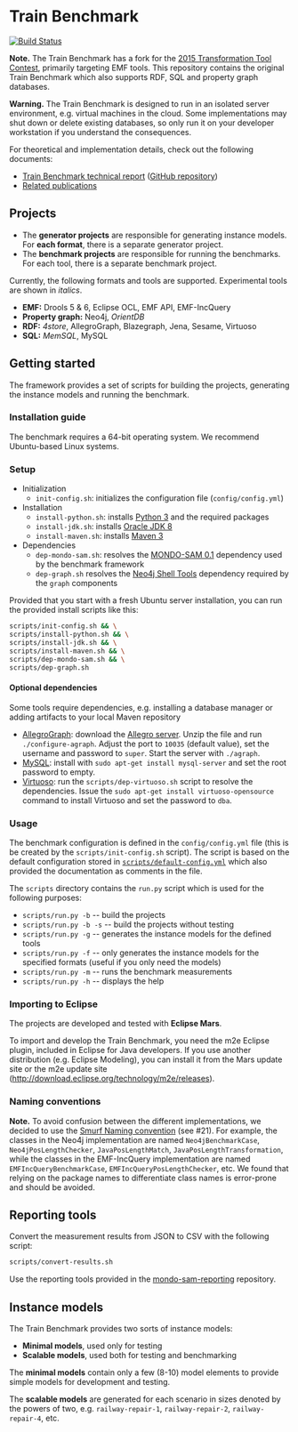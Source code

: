 # Train Benchmark

[![Build Status](https://travis-ci.org/FTSRG/trainbenchmark.svg?branch=master)](https://travis-ci.org/FTSRG/trainbenchmark)

**Note.** The Train Benchmark has a fork for the [2015 Transformation Tool Contest](https://github.com/FTSRG/trainbenchmark-ttc), primarily targeting EMF tools. This repository contains the original Train Benchmark which also supports RDF, SQL and property graph databases.

**Warning.** The Train Benchmark is designed to run in an isolated server environment, e.g. virtual machines in the cloud. Some implementations may shut down or delete existing databases, so only run it on your developer workstation if you understand the consequences.

For theoretical and implementation details, check out the following documents:
* [Train Benchmark technical report](https://www.sharelatex.com/github/repos/FTSRG/trainbenchmark-docs/builds/latest/output.pdf) ([GitHub repository](https://github.com/FTSRG/trainbenchmark-docs))
* [Related publications](http://incquery.net/publications/trainbenchmark)

## Projects

* The **generator projects** are responsible for generating instance models. For **each format**, there is a separate generator project.
* The **benchmark projects** are responsible for running the benchmarks. For each tool, there is a separate benchmark project.

Currently, the following formats and tools are supported. Experimental tools are shown in _italics_.

* **EMF:** Drools 5 & 6, Eclipse OCL, EMF API, EMF-IncQuery
* **Property graph:** Neo4j, _OrientDB_
* **RDF:** _4store_, AllegroGraph, Blazegraph, Jena, Sesame, Virtuoso
* **SQL:** _MemSQL_, MySQL

## Getting started

The framework provides a set of scripts for building the projects, generating the instance models and running the benchmark.

### Installation guide

The benchmark requires a 64-bit operating system. We recommend Ubuntu-based Linux systems.

### Setup

* Initialization
    * `init-config.sh`: initializes the configuration file (`config/config.yml`)
* Installation
    * `install-python.sh`: installs [Python 3](https://www.python.org/downloads/) and the required packages
    * `install-jdk.sh`: installs [Oracle JDK 8](https://github.com/FTSRG/cheat-sheets/wiki/Linux-packages#oracle-jdk)
    * `install-maven.sh`: installs [Maven 3](https://github.com/FTSRG/technology-cheat-sheets/wiki/Linux-packages#maven-3)
* Dependencies
    * `dep-mondo-sam.sh`: resolves the [MONDO-SAM 0.1](https://github.com/FTSRG/mondo-sam/tree/v0.1.0) dependency used by the benchmark framework
    * `dep-graph.sh` resolves the [Neo4j Shell Tools](https://github.com/jexp/neo4j-shell-tools) dependency required by the `graph` components

Provided that you start with a fresh Ubuntu server installation, you can run the provided install scripts like this:

```bash
scripts/init-config.sh && \
scripts/install-python.sh && \
scripts/install-jdk.sh && \
scripts/install-maven.sh && \
scripts/dep-mondo-sam.sh && \
scripts/dep-graph.sh
```

#### Optional dependencies

Some tools require dependencies, e.g. installing a database manager or adding artifacts to your local Maven repository

* [AllegroGraph](hu.bme.mit.trainbenchmark.benchmark.allegro): download the [Allegro server](http://franz.com/agraph/downloads/server). Unzip the file and run `./configure-agraph`. Adjust the port to `10035` (default value), set the username and password to `super`. Start the server with `./agraph`.
* [MySQL](hu.bme.mit.trainbenchmark.benchmark.mysql): install with `sudo apt-get install mysql-server` and set the root password to empty.
* [Virtuoso](hu.bme.mit.trainbenchmark.benchmark.virtuoso): run the `scripts/dep-virtuoso.sh` script to resolve the dependencies. Issue the `sudo apt-get install virtuoso-opensource` command to install Virtuoso and set the password to `dba`.

### Usage

The benchmark configuration is defined in the `config/config.yml` file (this is be created by the `scripts/init-config.sh` script). The script is based on the default configuration stored in [`scripts/default-config.yml`](scripts/default-config.yml) which also provided the documentation as comments in the file.

The `scripts` directory contains the `run.py` script which is used for the following purposes:
* `scripts/run.py -b` -- build the projects
* `scripts/run.py -b -s` -- build the projects without testing
* `scripts/run.py -g` -- generates the instance models for the defined tools
* `scripts/run.py -f` -- only generates the instance models for the specified formats (useful if you only need the models)
* `scripts/run.py -m` -- runs the benchmark measurements
* `scripts/run.py -h` -- displays the help

### Importing to Eclipse

The projects are developed and tested with **Eclipse Mars**.

To import and develop the Train Benchmark, you need the m2e Eclipse plugin, included in Eclipse for Java developers. If you use another distribution (e.g. Eclipse Modeling), you can install it from the Mars update site or the m2e update site (<http://download.eclipse.org/technology/m2e/releases>).

### Naming conventions

**Note.** To avoid confusion between the different implementations, we decided to use the [Smurf Naming convention](http://blog.codinghorror.com/new-programming-jargon/) (see #21). For example, the classes in the Neo4j implementation are named `Neo4jBenchmarkCase`, `Neo4jPosLengthChecker`, `JavaPosLengthMatch`, `JavaPosLengthTransformation`, while the classes in the EMF-IncQuery implementation are named `EMFIncQueryBenchmarkCase`, `EMFIncQueryPosLengthChecker`, etc. We found that relying on the package names to differentiate class names is error-prone and should be avoided.

## Reporting tools

Convert the measurement results from JSON to CSV with the following script:

```bash
scripts/convert-results.sh
```

Use the reporting tools provided in the [mondo-sam-reporting](https://github.com/FTSRG/mondo-sam-reporting) repository.

## Instance models

The Train Benchmark provides two sorts of instance models:

* **Minimal models**, used only for testing
* **Scalable models**, used both for testing and benchmarking

The **minimal models** contain only a few (8-10) model elements to provide simple models for development and testing.

The **scalable models** are generated for each scenario in sizes denoted by the powers of two, e.g. `railway-repair-1`, `railway-repair-2`, `railway-repair-4`, etc.
